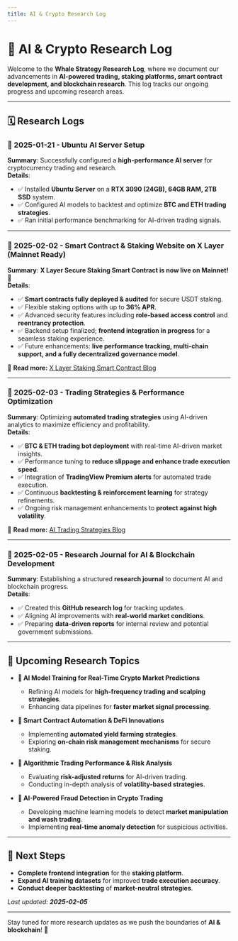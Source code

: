 ```yaml
---
title: AI & Crypto Research Log
---
```


# 📜 AI & Crypto Research Log

Welcome to the **Whale Strategy Research Log**, where we document our advancements in **AI-powered trading, staking platforms, smart contract development, and blockchain research**. This log tracks our ongoing progress and upcoming research areas.

---

## 🗓️ Research Logs

### **📅 2025-01-21 - Ubuntu AI Server Setup**
**Summary**: Successfully configured a **high-performance AI server** for cryptocurrency trading and research.  
**Details**:
- ✅ Installed **Ubuntu Server** on a **RTX 3090 (24GB), 64GB RAM, 2TB SSD** system.
- ✅ Configured AI models to backtest and optimize **BTC and ETH trading strategies**.
- ✅ Ran initial performance benchmarking for AI-driven trading signals.

---

### **📅 2025-02-02 - Smart Contract & Staking Website on X Layer (Mainnet Ready)**
**Summary**: **X Layer Secure Staking Smart Contract is now live on Mainnet!** 🚀  
**Details**:
- ✅ **Smart contracts fully deployed & audited** for secure USDT staking.
- ✅ Flexible staking options with up to **36% APR**.
- ✅ Advanced security features including **role-based access control** and **reentrancy protection**.
- ✅ Backend setup finalized; **frontend integration in progress** for a seamless staking experience.  
- ✅ Future enhancements: **live performance tracking, multi-chain support, and a fully decentralized governance model**.

📌 **Read more:** [X Layer Staking Smart Contract Blog](https://github.com/WhaleStrategy/WhaleStrategy/blob/my-pages/_posts/2025-02-05-xlayer-staking-smart-contract.md)

---

### **📅 2025-02-03 - Trading Strategies & Performance Optimization**
**Summary**: Optimizing **automated trading strategies** using AI-driven analytics to maximize efficiency and profitability.  
**Details**:
- ✅ **BTC & ETH trading bot deployment** with real-time AI-driven market insights.
- ✅ Performance tuning to **reduce slippage and enhance trade execution speed**.
- ✅ Integration of **TradingView Premium alerts** for automated trade execution.
- ✅ Continuous **backtesting & reinforcement learning** for strategy refinements.
- ✅ Ongoing risk management enhancements to **protect against high volatility**.

📌 **Read more:** [AI Trading Strategies Blog](https://github.com/WhaleStrategy/WhaleStrategy/blob/my-pages/_posts/2025-02-05-ai-trading-strategies.md)

---

### **📅 2025-02-05 - Research Journal for AI & Blockchain Development**
**Summary**: Establishing a structured **research journal** to document AI and blockchain progress.  
**Details**:
- ✅ Created this **GitHub research log** for tracking updates.
- ✅ Aligning AI improvements with **real-world market conditions**.
- ✅ Preparing **data-driven reports** for internal review and potential government submissions.

---

## 🔬 **Upcoming Research Topics**
- **🔹 AI Model Training for Real-Time Crypto Market Predictions**
  - Refining AI models for **high-frequency trading and scalping strategies**.
  - Enhancing data pipelines for **faster market signal processing**.
  
- **🔹 Smart Contract Automation & DeFi Innovations**
  - Implementing **automated yield farming strategies**.
  - Exploring **on-chain risk management mechanisms** for secure staking.

- **🔹 Algorithmic Trading Performance & Risk Analysis**
  - Evaluating **risk-adjusted returns** for AI-driven trading.
  - Conducting in-depth analysis of **volatility-based strategies**.

- **🔹 AI-Powered Fraud Detection in Crypto Trading**
  - Developing machine learning models to detect **market manipulation and wash trading**.
  - Implementing **real-time anomaly detection** for suspicious activities.

---

## 🔄 **Next Steps**
- **Complete frontend integration** for the **staking platform**.
- **Expand AI training datasets** for improved **trade execution accuracy**.
- **Conduct deeper backtesting** of **market-neutral strategies**.

_Last updated: **2025-02-05**_

---

Stay tuned for more research updates as we push the boundaries of **AI & blockchain**! 🚀
